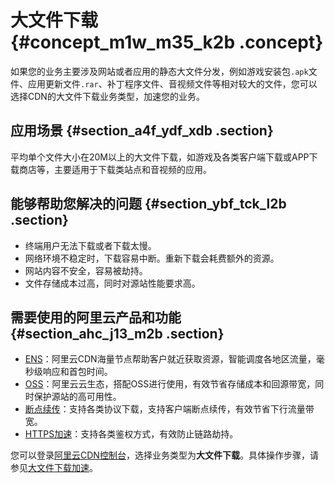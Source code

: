 # 大文件下载 {#concept_m1w_m35_k2b .concept}

如果您的业务主要涉及网站或者应用的静态大文件分发，例如游戏安装包`.apk`文件、应用更新文件`.rar`、补丁程序文件、音视频文件等相对较大的文件，您可以选择CDN的大文件下载业务类型，加速您的业务。

## 应用场景 {#section_a4f_ydf_xdb .section}

平均单个文件大小在20M以上的大文件下载，如游戏及各类客户端下载或APP下载商店等，主要适用于下载类站点和音视频的应用。

## 能够帮助您解决的问题 {#section_ybf_tck_l2b .section}

-   终端用户无法下载或者下载太慢。
-   网络环境不稳定时，下载容易中断。重新下载会耗费额外的资源。
-   网站内容不安全，容易被劫持。
-   文件存储成本过高，同时对源站性能要求高。

## 需要使用的阿里云产品和功能 {#section_ahc_j13_m2b .section}

-   [ENS](https://help.aliyun.com/document_detail/63837.html)：阿里云CDN海量节点帮助客户就近获取资源，智能调度各地区流量，毫秒级响应和首包时间。
-   [OSS](https://help.aliyun.com/knowledge_detail/59935.html)：阿里云云生态，搭配OSS进行使用，有效节省存储成本和回源带宽，同时保护源站的高可用性。
-   [断点续传](../../../../cn.zh-CN/开发指南/上传文件（Object）/分片上传和断点续传.md#)：支持各类协议下载，支持客户端断点续传，有效节省下行流量带宽。
-   [HTTPS加速](../../../../cn.zh-CN/用户指南/域名管理/HTTPS安全加速/概述.md#)：支持各类鉴权方式，有效防止链路劫持。

您可以登录[阿里云CDN控制台](https://cdn.console.aliyun.com/overview)，选择业务类型为**大文件下载**。具体操作步骤，请参见[大文件下载加速](../../../../cn.zh-CN/用户指南/业务类型/类型2：大文件下载加速.md#)。

